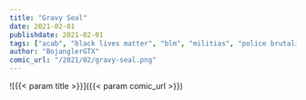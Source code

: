 ```yaml
---
title: "Gravy Seal"
date: 2021-02-01
publishdate: 2021-02-01
tags: ["acab", "black lives matter", "blm", "militias", "police brutality", "gravy seal"]
author: "BojanglerGTX"
comic_url: "/2021/02/gravy-seal.png"
---
```


![{{< param title >}}]({{< param comic_url >}})